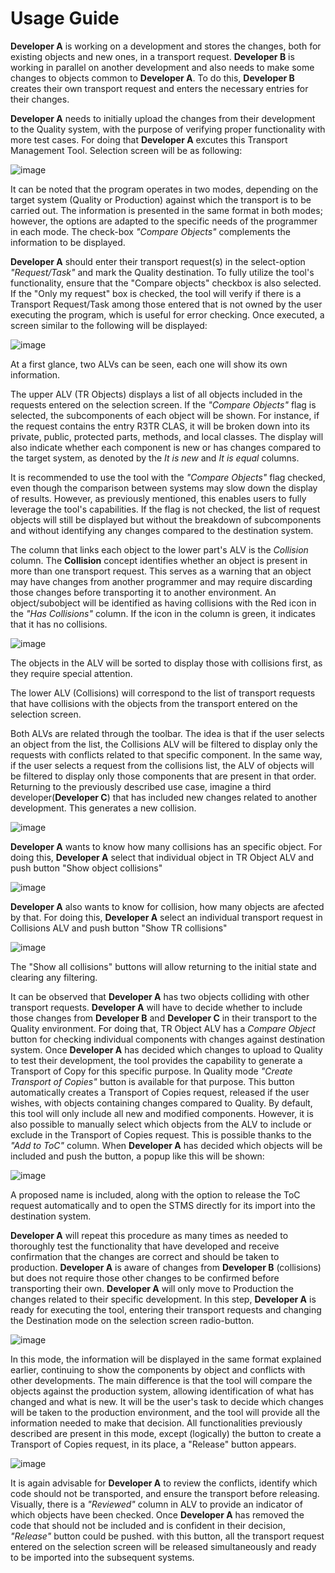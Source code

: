 # Usage Guide
**Developer A** is working on a development and stores the changes, both for existing objects and new ones, in a transport request. **Developer B** is working in parallel on another development and also needs to make some changes to objects common to **Developer A**. To do this, **Developer B** creates their own transport request and enters the necessary entries for their changes.

**Developer A** needs to initially upload the changes from their development to the Quality system, with the purpose of verifying proper functionality with more test cases.
For doing that **Developer A** excutes this Transport Management Tool. Selection screen will be as following:

![image](https://github.com/Mango-CorpGitHub/TransportManagementTool/assets/158566836/33a67701-0dd2-4be6-bc9d-b521c5293858)


It can be noted that the program operates in two modes, depending on the target system (Quality or Production) against which the transport is to be carried out. The information is presented in the same format in both modes; however, the options are adapted to the specific needs of the programmer in each mode. The check-box *"Compare Objects"* complements the information to be displayed.

**Developer A** should enter their transport request(s) in the select-option *"Request/Task"* and mark the Quality destination. To fully utilize the tool's functionality, ensure that the "Compare objects" checkbox is also selected.  If the "Only my request" box is checked, the tool will verify if there is a Transport Request/Task among those entered that is not owned by the user executing the program, which is useful for error checking. Once executed, a screen similar to the following will be displayed:

![image](https://github.com/Mango-CorpGitHub/TransportManagementTool/assets/158566836/1777978a-2956-416d-b759-d019099dca0f)


At a first glance, two ALVs can be seen, each one will show its own information.

The upper ALV (TR Objects) displays a list of all objects included in the requests entered on the selection screen. If the *"Compare Objects"* flag is selected, the subcomponents of each object will be shown. For instance, if the request contains the entry R3TR CLAS, it will be broken down into its private, public, protected parts, methods, and local classes. The display will also indicate whether each component is new or has changes compared to the target system, as denoted by the *It is new* and *It is equal* columns.

It is recommended to use the tool with the *"Compare Objects"* flag checked, even though the comparison between systems may slow down the display of results. However, as previously mentioned, this enables users to fully leverage the tool's capabilities. If the flag is not checked, the list of request objects will still be displayed but without the breakdown of subcomponents and without identifying any changes compared to the destination system.

The column that links each object to the lower part's ALV is the *Collision* column. The **Collision** concept identifies whether an object is present in more than one transport request. This serves as a warning that an object may have changes from another programmer and may require discarding those changes before transporting it to another environment. An object/subobject will be identified as having collisions with the Red icon in the *"Has Collisions"* column. If the icon in the column is green, it indicates that it has no collisions.

![image](https://github.com/Mango-CorpGitHub/TransportManagementTool/assets/158566836/e9857145-6477-4f00-91b2-beeb146c28a1)

The objects in the ALV will be sorted to display those with collisions first, as they require special attention.

The lower ALV (Collisions) will correspond to the list of transport requests that have collisions with the objects from the transport entered on the selection screen.

Both ALVs are related through the toolbar. The idea is that if the user selects an object from the list, the Collisions ALV will be filtered to display only the requests with conflicts related to that specific component. In the same way, if the user selects a request from the collisions list, the ALV of objects will be filtered to display only those components that are present in that order. 
Returning to the previously described use case, imagine a third developer(**Developer C**) that has included new changes related to another development. This generates a new collision.

![image](https://github.com/Mango-CorpGitHub/TransportManagementTool/assets/158566836/b299e23c-e3fb-43f4-8f59-36d450ac2b27)

**Developer A** wants to know how many collisions has an specific object. For doing this, **Developer A** select that individual object in TR Object ALV and push button "Show object collisions"

![image](https://github.com/Mango-CorpGitHub/TransportManagementTool/assets/158566836/81ad1e9c-8733-4aa9-9179-f76699c5bd5d)

**Developer A** also wants to know for collision, how many objects are afected by that. For doing this, **Developer A** select an individual transport request in Collisions ALV and push button "Show TR collisions"

![image](https://github.com/Mango-CorpGitHub/TransportManagementTool/assets/158566836/ee914428-2a2c-4c01-b07f-6f6da73d1636)

The "Show all collisions" buttons will allow returning to the initial state and clearing any filtering.

It can be observed that **Developer A** has two objects colliding with other transport requests. **Developer A** will have to decide whether to include those changes from **Developer B** and **Developer C** in their transport to the Quality environment. For doing that, TR Object ALV has a *Compare Object* button for checking individual components with changes against destination system. Once **Developer A** has decided which changes to upload to Quality to test their development, the tool provides the capability to generate a Transport of Copy for this specific purpose. In Quality mode *"Create Transport of Copies"* button is available for that purpose. This button automatically creates a Transport of Copies request, released if the user wishes, with objects containing changes compared to Quality. By default, this tool will only include all new and modified components. However, it is also possible to manually select which objects from the ALV to include or exclude in the Transport of Copies request. This is possible thanks to the *"Add to ToC"* column. When  **Developer A** has decided which objects will be included and push the button, a popup like this will be shown:

![image](https://github.com/Mango-CorpGitHub/TransportManagementTool/assets/158566836/3693da7a-e9e4-4c09-b4ef-15a30817e475)

A proposed name is included, along with the option to release the ToC request automatically and to open the STMS directly for its import into the destination system.

**Developer A** will repeat this procedure as many times as needed to thoroughly test the functionality that have developed and receive confirmation that the changes are correct and should be taken to production. **Developer A** is aware of changes from **Developer B** (collisions) but does not require those other changes to be confirmed before transporting their own. **Developer A** will only move to Production the changes related to their specific development. In this step, **Developer A** is ready for executing the tool, entering their transport requests and changing the Destination mode on the selection screen radio-button.

![image](https://github.com/Mango-CorpGitHub/TransportManagementTool/assets/158566836/e54b15ff-76d2-4f10-bd02-8641f3591bdd)


In this mode, the information will be displayed in the same format explained earlier, continuing to show the components by object and conflicts with other developments. The main difference is that the tool will compare the objects against the production system, allowing identification of what has changed and what is new. It will be the user's task to decide which changes will be taken to the production environment, and the tool will provide all the information needed to make that decision. All functionalities previously described are present in this mode, except (logically) the button to create a Transport of Copies request, in its place, a "Release" button appears.

![image](https://github.com/Mango-CorpGitHub/TransportManagementTool/assets/158566836/be2d219c-2665-4205-94a0-61bb4eaa4fe9)


It is again advisable for **Developer A** to review the conflicts, identify which code should not be transported, and ensure the transport before releasing. Visually, there is a *"Reviewed"* column in ALV to provide an indicator of which objects have been checked. Once **Developer A** has removed the code that should not be included and is confident in their decision, *"Release"* button could be pushed. with this button, all the transport request entered on the selection screen will be released simultaneously and ready to be imported into the subsequent systems.

